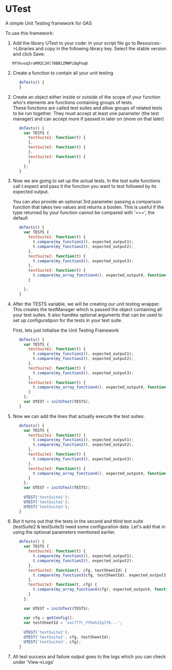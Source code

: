 # UTest
A simple Unit Testing framework for GAS

To use this framework:
1. Add the library UTest to your code:
   In your script file go to Resources->Libraries and copy in the following library key. Select the stable version and click Save: 
```   
   MfVkvoq5roRM2C2Hl70BB1ZMWPiBgPoq6
```
2. Create a function to contain all your unit testing
```javascript
      doTests() {
      }
 ```
2. Create an object either inside or outside of the scope of your function who's elements are functions containing groups of tests.  
  These functions are called test suites and allow groups of related tests to be run together. They must accept at least one parameter (the test manager) and can accept more if passed in later on (more on that later)
```javascript
      doTests() {
        var TESTS {
          testSuite1: function(t) {
          },
          testSuite2: function(t) {
          },
          testSuite3: function(t) {
          }
        };
      }
``` 
3. Now we are going to set up the actual tests.
   In the test suite functions call t.expect and pass it the function you want to test followed by its expected output.  
   
   You can also provide an optional 3rd parameter passing a comparison function that takes two values and returns a boolen. This is useful if the type returned by your function cannot be compared with '===', the default
```javascript 
      doTests() {
        var TESTS {
          testSuite1: function(t) {
            t.compare(my_function1(), expected_output1);
            t.compare(my_function2(), expected_output2);
          },
          testSuite2: function(t) {
            t.compare(my_function3(), expected_output3);
          },
          testSuite3: function(t) {
            t.compare(my_array_function4(), expected_output4, function(a,b) { return a.equals(b); });
          }

        };
      }
``` 
4. After the TESTS variable, we will be creating our unit testing wrapper. This creates the testManager which is passed the object containing all your test suites. It also handles optional arguments that can be used to set up configuratipon for the tests in your test suite.  

   First, lets just initialise the Unit Testing Framework
```javascript 
      doTests() {
        var TESTS {
          testSuite1: function(t) {
            t.compare(my_function1(), expected_output1);
            t.compare(my_function2(), expected_output2);
          },
          testSuite2: function(t) {
            t.compare(my_function3(), expected_output3);
          },
          testSuite3: function(t) {
            t.compare(my_array_function4(), expected_output4, function(a,b) { return a.equals(b); });
          }
        };
        var UTEST = initUTest(TESTS);
      }
``` 
  5. Now we can add the lines that actually execute the test suites:
```javascript 
      doTests() {
        var TESTS {
          testSuite1: function(t) {
            t.compare(my_function1(), expected_output1);
            t.compare(my_function2(), expected_output2);
          },
          testSuite2: function(t) {
            t.compare(my_function3(), expected_output3);
          },
          testSuite3: function(t) {
            t.compare(my_array_function4(), expected_output4, function(a,b) { return a.equals(b); });
          }
        };
        var UTEST = initUTest(TESTS);
 
        UTEST('testSuite1');
        UTEST('testSuite2');
        UTEST('testSuite3');
      }
``` 
  6. But it turns out that the tests in the second and third test suite (testSuite2 & testSuite3) need some configuration data. Let's add that in using the optional parameters mentioned earlier.
```javascript 
      doTests() {
        var TESTS {
          testSuite1: function(t) {
            t.compare(my_function1(), expected_output1);
            t.compare(my_function2(), expected_output2);
          },
          testSuite2: function(t, cfg, testSheetId) {
            t.compare(my_function3(cfg, testSheetId), expected_output3);
          },
          testSuite3: function(t, cfg) {
            t.compare(my_array_function4(cfg), expected_output4, function(a,b) { return a.equals(b); });
          }
        };
 
        var UTEST = initUTest(TESTS);
 
        var cfg = getConfig();
        var testSheetId = 'xxc777r_YYheh22pl78...';
 
        UTEST('testSuite1');
        UTEST('testSuite2', cfg, testSheetId);
        UTEST('testSuite3', cfg);
      }
``` 
  7. All test success and failure output goes to the logs which you can check under 'View->Logs'
 
 
